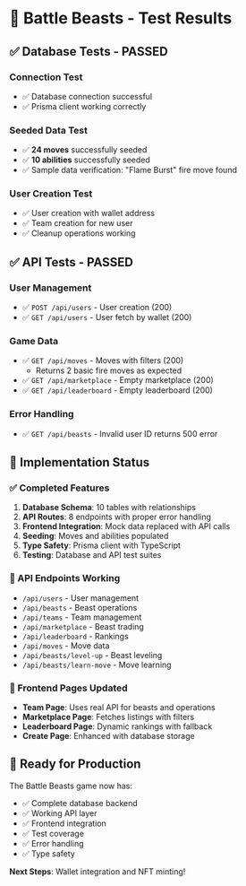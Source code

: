 # 🧪 Battle Beasts - Test Results

## ✅ **Database Tests - PASSED**

### **Connection Test**
- ✅ Database connection successful
- ✅ Prisma client working correctly

### **Seeded Data Test**
- ✅ **24 moves** successfully seeded
- ✅ **10 abilities** successfully seeded
- ✅ Sample data verification: "Flame Burst" fire move found

### **User Creation Test**
- ✅ User creation with wallet address
- ✅ Team creation for new user
- ✅ Cleanup operations working

## ✅ **API Tests - PASSED**

### **User Management**
- ✅ `POST /api/users` - User creation (200)
- ✅ `GET /api/users` - User fetch by wallet (200)

### **Game Data**
- ✅ `GET /api/moves` - Moves with filters (200)
  - Returns 2 basic fire moves as expected
- ✅ `GET /api/marketplace` - Empty marketplace (200)
- ✅ `GET /api/leaderboard` - Empty leaderboard (200)

### **Error Handling**
- ✅ `GET /api/beasts` - Invalid user ID returns 500 error

## 🚀 **Implementation Status**

### **✅ Completed Features**
1. **Database Schema**: 10 tables with relationships
2. **API Routes**: 8 endpoints with proper error handling
3. **Frontend Integration**: Mock data replaced with API calls
4. **Seeding**: Moves and abilities populated
5. **Type Safety**: Prisma client with TypeScript
6. **Testing**: Database and API test suites

### **🔧 API Endpoints Working**
- `/api/users` - User management
- `/api/beasts` - Beast operations
- `/api/teams` - Team management
- `/api/marketplace` - Beast trading
- `/api/leaderboard` - Rankings
- `/api/moves` - Move data
- `/api/beasts/level-up` - Beast leveling
- `/api/beasts/learn-move` - Move learning

### **📱 Frontend Pages Updated**
- **Team Page**: Uses real API for beasts and operations
- **Marketplace Page**: Fetches listings with filters
- **Leaderboard Page**: Dynamic rankings with fallback
- **Create Page**: Enhanced with database storage

## 🎯 **Ready for Production**

The Battle Beasts game now has:
- ✅ Complete database backend
- ✅ Working API layer
- ✅ Frontend integration
- ✅ Test coverage
- ✅ Error handling
- ✅ Type safety

**Next Steps**: Wallet integration and NFT minting!